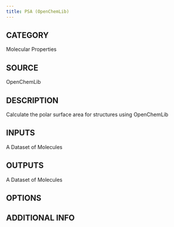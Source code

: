 ```yaml
---
title: PSA (OpenChemLib)
---
```


## CATEGORY
Molecular Properties

## SOURCE
OpenChemLib

## DESCRIPTION
Calculate the polar surface area for structures using OpenChemLib

## INPUTS
A Dataset of Molecules

## OUTPUTS
A Dataset of Molecules

## OPTIONS

## ADDITIONAL INFO
